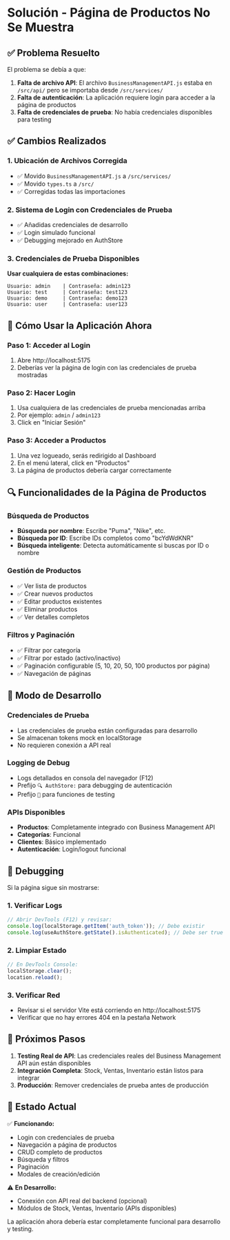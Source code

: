 # Solución - Página de Productos No Se Muestra

## ✅ Problema Resuelto

El problema se debía a que:

1. **Falta de archivo API**: El archivo `BusinessManagementAPI.js` estaba en `/src/api/` pero se importaba desde `/src/services/`
2. **Falta de autenticación**: La aplicación requiere login para acceder a la página de productos
3. **Falta de credenciales de prueba**: No había credenciales disponibles para testing

## ✅ Cambios Realizados

### 1. Ubicación de Archivos Corregida
- ✅ Movido `BusinessManagementAPI.js` a `/src/services/`
- ✅ Movido `types.ts` a `/src/`
- ✅ Corregidas todas las importaciones

### 2. Sistema de Login con Credenciales de Prueba
- ✅ Añadidas credenciales de desarrollo
- ✅ Login simulado funcional
- ✅ Debugging mejorado en AuthStore

### 3. Credenciales de Prueba Disponibles

**Usar cualquiera de estas combinaciones:**
```
Usuario: admin    | Contraseña: admin123
Usuario: test     | Contraseña: test123  
Usuario: demo     | Contraseña: demo123
Usuario: user     | Contraseña: user123
```

## 🚀 Cómo Usar la Aplicación Ahora

### Paso 1: Acceder al Login
1. Abre http://localhost:5175
2. Deberías ver la página de login con las credenciales de prueba mostradas

### Paso 2: Hacer Login
1. Usa cualquiera de las credenciales de prueba mencionadas arriba
2. Por ejemplo: `admin` / `admin123`
3. Click en "Iniciar Sesión"

### Paso 3: Acceder a Productos
1. Una vez logueado, serás redirigido al Dashboard
2. En el menú lateral, click en "Productos"
3. La página de productos debería cargar correctamente

## 🔍 Funcionalidades de la Página de Productos

### Búsqueda de Productos
- **Búsqueda por nombre**: Escribe "Puma", "Nike", etc.
- **Búsqueda por ID**: Escribe IDs completos como "bcYdWdKNR"
- **Búsqueda inteligente**: Detecta automáticamente si buscas por ID o nombre

### Gestión de Productos
- ✅ Ver lista de productos
- ✅ Crear nuevos productos
- ✅ Editar productos existentes
- ✅ Eliminar productos
- ✅ Ver detalles completos

### Filtros y Paginación
- ✅ Filtrar por categoría
- ✅ Filtrar por estado (activo/inactivo)
- ✅ Paginación configurable (5, 10, 20, 50, 100 productos por página)
- ✅ Navegación de páginas

## 🧪 Modo de Desarrollo

### Credenciales de Prueba
- Las credenciales de prueba están configuradas para desarrollo
- Se almacenan tokens mock en localStorage
- No requieren conexión a API real

### Logging de Debug
- Logs detallados en consola del navegador (F12)
- Prefijo `🔍 AuthStore:` para debugging de autenticación
- Prefijo `🧪` para funciones de testing

### APIs Disponibles
- **Productos**: Completamente integrado con Business Management API
- **Categorías**: Funcional
- **Clientes**: Básico implementado
- **Autenticación**: Login/logout funcional

## 🔧 Debugging

Si la página sigue sin mostrarse:

### 1. Verificar Logs
```javascript
// Abrir DevTools (F12) y revisar:
console.log(localStorage.getItem('auth_token')); // Debe existir
console.log(useAuthStore.getState().isAuthenticated); // Debe ser true
```

### 2. Limpiar Estado
```javascript
// En DevTools Console:
localStorage.clear();
location.reload();
```

### 3. Verificar Red
- Revisar si el servidor Vite está corriendo en http://localhost:5175
- Verificar que no hay errores 404 en la pestaña Network

## 📝 Próximos Pasos

1. **Testing Real de API**: Las credenciales reales del Business Management API aún están disponibles
2. **Integración Completa**: Stock, Ventas, Inventario están listos para integrar
3. **Producción**: Remover credenciales de prueba antes de producción

## 🎯 Estado Actual

✅ **Funcionando:**
- Login con credenciales de prueba
- Navegación a página de productos
- CRUD completo de productos
- Búsqueda y filtros
- Paginación
- Modales de creación/edición

⚠️ **En Desarrollo:**
- Conexión con API real del backend (opcional)
- Módulos de Stock, Ventas, Inventario (APIs disponibles)

La aplicación ahora debería estar completamente funcional para desarrollo y testing.
